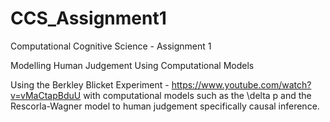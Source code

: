 # CCS_Assignment1
Computational Cognitive Science - Assignment 1

Modelling Human Judgement Using Computational Models

Using the Berkley Blicket Experiment - https://www.youtube.com/watch?v=vMaCtapBduU with computational models such as the \delta p and the Rescorla-Wagner model to human judgement specifically causal inference. 
